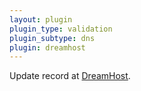 ```yaml
---
layout: plugin
plugin_type: validation
plugin_subtype: dns
plugin: dreamhost
---
```

Update record at [DreamHost](https://www.dreamhost.com/).